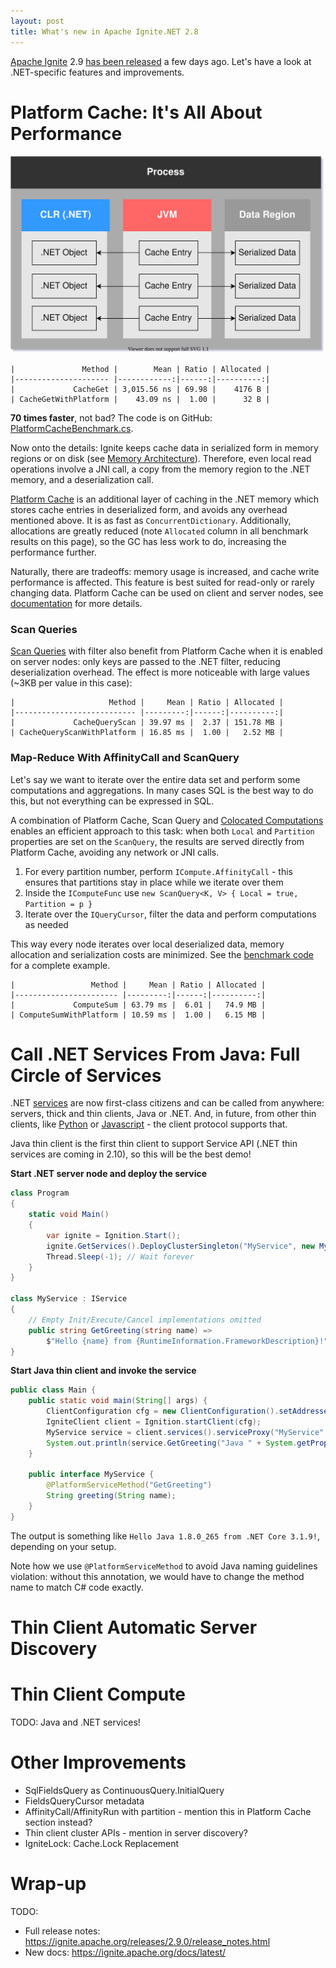 ```yaml
---
layout: post
title: What's new in Apache Ignite.NET 2.8
---
```


[Apache Ignite](https://ignite.apache.org/) 2.9 [has been released](http://apache-ignite-users.70518.x6.nabble.com/ANNOUNCE-Apache-Ignite-2-9-0-Released-td34311.html) a few days ago.
Let's have a look at .NET-specific features and improvements.  


# Platform Cache: It's All About Performance

![caching diagram](../images/platform-cache.svg)

```
|               Method |        Mean | Ratio | Allocated |
|--------------------- |------------:|------:|----------:|
|             CacheGet | 3,015.56 ns | 69.98 |    4176 B |
| CacheGetWithPlatform |    43.09 ns |  1.00 |      32 B |
```

**70 times faster**, not bad? The code is on GitHub: [PlatformCacheBenchmark.cs](https://github.com/ptupitsyn/IgniteNetBenchmarks/tree/master/PlatformCacheBenchmark.cs).

Now onto the details: Ignite keeps cache data in serialized form in memory regions or on disk (see [Memory Architecture](https://ignite.apache.org/docs/latest/memory-architecture)).
Therefore, even local read operations involve a JNI call, a copy from the memory region to the .NET memory, and a deserialization call.

[Platform Cache](https://ignite.apache.org/docs/latest/net-specific/net-platform-cache) is an additional layer of caching in the .NET memory which stores cache entries in deserialized form,
and avoids any overhead mentioned above. It is as fast as `ConcurrentDictionary`.
Additionally, allocations are greatly reduced (note `Allocated` column in all benchmark results on this page), so the GC has less work to do, increasing the performance further.

Naturally, there are tradeoffs: memory usage is increased, and cache write performance is affected. This feature is best suited for read-only or rarely changing data. 
Platform Cache can be used on client and server nodes, see [documentation](https://ignite.apache.org/docs/latest/net-specific/net-platform-cache) for more details.


### Scan Queries

[Scan Queries](https://ignite.apache.org/docs/latest/key-value-api/using-scan-queries) with filter also benefit from Platform Cache when it is enabled on server nodes:
only keys are passed to the .NET filter, reducing deserialization overhead. The effect is more noticeable with large values (~3KB per value in this case):

```
|                     Method |     Mean | Ratio | Allocated |
|--------------------------- |---------:|------:|----------:|
|             CacheQueryScan | 39.97 ms |  2.37 | 151.78 MB |
| CacheQueryScanWithPlatform | 16.85 ms |  1.00 |   2.52 MB |
```


### Map-Reduce With AffinityCall and ScanQuery

Let's say we want to iterate over the entire data set and perform some computations and aggregations.
In many cases SQL is the best way to do this, but not everything can be expressed in SQL.

A combination of Platform Cache, Scan Query and [Colocated Computations](https://ignite.apache.org/docs/latest/distributed-computing/collocated-computations) enables
an efficient approach to this task: when both `Local` and `Partition` properties are set on the `ScanQuery`, the results are served directly from Platform Cache, avoiding any network or JNI calls.

1. For every partition number, perform `ICompute.AffinityCall` - this ensures that partitions stay in place while we iterate over them
2. Inside the `IComputeFunc` use `new ScanQuery<K, V> { Local = true, Partition = p }`
3. Iterate over the `IQueryCursor`, filter the data and perform computations as needed

This way every node iterates over local deserialized data, memory allocation and serialization costs are minimized.
See the [benchmark code](https://github.com/ptupitsyn/IgniteNetBenchmarks/tree/master/PlatformCacheComputeBenchmark.cs) for a complete example. 

```
|                 Method |     Mean | Ratio | Allocated |
|----------------------- |---------:|------:|----------:|
|             ComputeSum | 63.79 ms |  6.01 |   74.9 MB |
| ComputeSumWithPlatform | 10.59 ms |  1.00 |   6.15 MB |
```


# Call .NET Services From Java: Full Circle of Services

.NET [services](https://ignite.apache.org/docs/latest/services/services) are now first-class citizens and can be called from anywhere: servers, thick and thin clients, Java or .NET.
And, in future, from other thin clients, like [Python](https://ignite.apache.org/docs/latest/thin-clients/python-thin-client) or 
[Javascript](https://ignite.apache.org/docs/latest/thin-clients/nodejs-thin-client) - the client protocol supports that.

Java thin client is the first thin client to support Service API (.NET thin services are coming in 2.10), so this will be the best demo!

**Start .NET server node and deploy the service**

```cs
class Program
{
    static void Main()
    {
        var ignite = Ignition.Start();
        ignite.GetServices().DeployClusterSingleton("MyService", new MyService());
        Thread.Sleep(-1); // Wait forever
    }
}

class MyService : IService
{
    // Empty Init/Execute/Cancel implementations omitted
    public string GetGreeting(string name) => 
        $"Hello {name} from {RuntimeInformation.FrameworkDescription}!";
}
``` 

**Start Java thin client and invoke the service**

```java
public class Main {
    public static void main(String[] args) {
        ClientConfiguration cfg = new ClientConfiguration().setAddresses("127.0.0.1:10800");
        IgniteClient client = Ignition.startClient(cfg);
        MyService service = client.services().serviceProxy("MyService", MyService.class);
        System.out.println(service.GetGreeting("Java " + System.getProperty("java.version")));
    }

    public interface MyService {
        @PlatformServiceMethod("GetGreeting")
        String greeting(String name);
    }
}
```

The output is something like `Hello Java 1.8.0_265 from .NET Core 3.1.9!`, depending on your setup.

Note how we use `@PlatformServiceMethod` to avoid Java naming guidelines violation:
without this annotation, we would have to change the method name to match C# code exactly.


# Thin Client Automatic Server Discovery

# Thin Client Compute

TODO: Java and .NET services!

# Other Improvements

* SqlFieldsQuery as ContinuousQuery.InitialQuery 
* FieldsQueryCursor metadata
* AffinityCall/AffinityRun with partition - mention this in Platform Cache section instead?
* Thin client cluster APIs - mention in server discovery?
* IgniteLock: Cache.Lock Replacement


# Wrap-up

TODO:
* Full release notes: https://ignite.apache.org/releases/2.9.0/release_notes.html
* New docs: https://ignite.apache.org/docs/latest/
